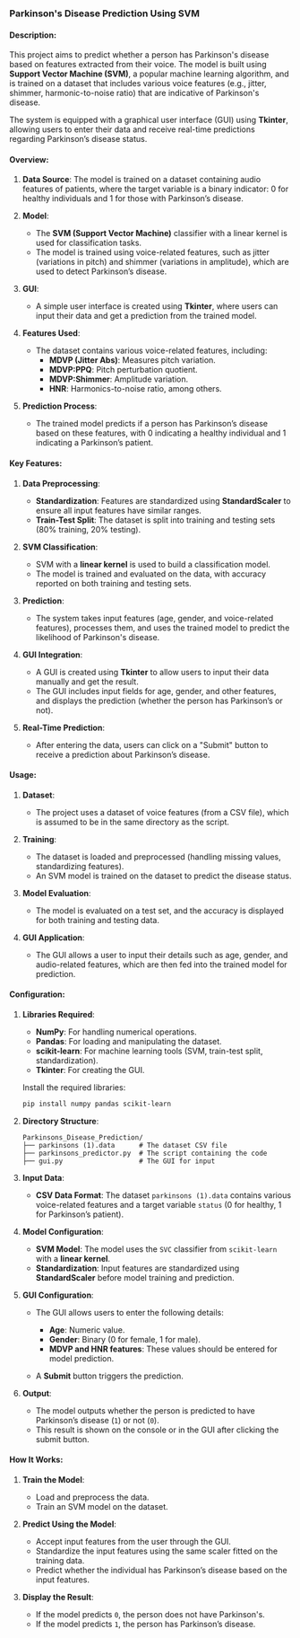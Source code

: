 ### **Parkinson's Disease Prediction Using SVM**

#### **Description:**
This project aims to predict whether a person has Parkinson's disease based on features extracted from their voice. The model is built using **Support Vector Machine (SVM)**, a popular machine learning algorithm, and is trained on a dataset that includes various voice features (e.g., jitter, shimmer, harmonic-to-noise ratio) that are indicative of Parkinson's disease.

The system is equipped with a graphical user interface (GUI) using **Tkinter**, allowing users to enter their data and receive real-time predictions regarding Parkinson’s disease status.

#### **Overview:**
1. **Data Source**: 
   The model is trained on a dataset containing audio features of patients, where the target variable is a binary indicator: 0 for healthy individuals and 1 for those with Parkinson’s disease.
   
2. **Model**: 
   - The **SVM (Support Vector Machine)** classifier with a linear kernel is used for classification tasks.
   - The model is trained using voice-related features, such as jitter (variations in pitch) and shimmer (variations in amplitude), which are used to detect Parkinson’s disease.
   
3. **GUI**:
   - A simple user interface is created using **Tkinter**, where users can input their data and get a prediction from the trained model.

4. **Features Used**:
   - The dataset contains various voice-related features, including:
     - **MDVP (Jitter Abs)**: Measures pitch variation.
     - **MDVP:PPQ**: Pitch perturbation quotient.
     - **MDVP:Shimmer**: Amplitude variation.
     - **HNR**: Harmonics-to-noise ratio, among others.
   
5. **Prediction Process**:
   - The trained model predicts if a person has Parkinson’s disease based on these features, with 0 indicating a healthy individual and 1 indicating a Parkinson’s patient.

#### **Key Features:**
1. **Data Preprocessing**:
   - **Standardization**: Features are standardized using **StandardScaler** to ensure all input features have similar ranges.
   - **Train-Test Split**: The dataset is split into training and testing sets (80% training, 20% testing).
   
2. **SVM Classification**:
   - SVM with a **linear kernel** is used to build a classification model.
   - The model is trained and evaluated on the data, with accuracy reported on both training and testing sets.
   
3. **Prediction**:
   - The system takes input features (age, gender, and voice-related features), processes them, and uses the trained model to predict the likelihood of Parkinson's disease.

4. **GUI Integration**:
   - A GUI is created using **Tkinter** to allow users to input their data manually and get the result.
   - The GUI includes input fields for age, gender, and other features, and displays the prediction (whether the person has Parkinson’s or not).

5. **Real-Time Prediction**:
   - After entering the data, users can click on a "Submit" button to receive a prediction about Parkinson’s disease.

#### **Usage:**
1. **Dataset**: 
   - The project uses a dataset of voice features (from a CSV file), which is assumed to be in the same directory as the script.
   
2. **Training**:
   - The dataset is loaded and preprocessed (handling missing values, standardizing features).
   - An SVM model is trained on the dataset to predict the disease status.

3. **Model Evaluation**:
   - The model is evaluated on a test set, and the accuracy is displayed for both training and testing data.
   
4. **GUI Application**:
   - The GUI allows a user to input their details such as age, gender, and audio-related features, which are then fed into the trained model for prediction.

#### **Configuration:**
1. **Libraries Required**:
   - **NumPy**: For handling numerical operations.
   - **Pandas**: For loading and manipulating the dataset.
   - **scikit-learn**: For machine learning tools (SVM, train-test split, standardization).
   - **Tkinter**: For creating the GUI.
   
   Install the required libraries:
   ```bash
   pip install numpy pandas scikit-learn
   ```

2. **Directory Structure**:
   ```
   Parkinsons_Disease_Prediction/
   ├── parkinsons (1).data      # The dataset CSV file
   ├── parkinsons_predictor.py  # The script containing the code
   ├── gui.py                   # The GUI for input
   ```

3. **Input Data**:
   - **CSV Data Format**: The dataset `parkinsons (1).data` contains various voice-related features and a target variable `status` (0 for healthy, 1 for Parkinson’s patient).

4. **Model Configuration**:
   - **SVM Model**: The model uses the `SVC` classifier from `scikit-learn` with a **linear kernel**.
   - **Standardization**: Input features are standardized using **StandardScaler** before model training and prediction.

5. **GUI Configuration**:
   - The GUI allows users to enter the following details:
     - **Age**: Numeric value.
     - **Gender**: Binary (0 for female, 1 for male).
     - **MDVP and HNR features**: These values should be entered for model prediction.
     
   - A **Submit** button triggers the prediction.

6. **Output**:
   - The model outputs whether the person is predicted to have Parkinson’s disease (`1`) or not (`0`).
   - This result is shown on the console or in the GUI after clicking the submit button.

#### **How It Works:**
1. **Train the Model**:
   - Load and preprocess the data.
   - Train an SVM model on the dataset.
   
2. **Predict Using the Model**:
   - Accept input features from the user through the GUI.
   - Standardize the input features using the same scaler fitted on the training data.
   - Predict whether the individual has Parkinson’s disease based on the input features.

3. **Display the Result**:
   - If the model predicts `0`, the person does not have Parkinson's.
   - If the model predicts `1`, the person has Parkinson’s disease.

